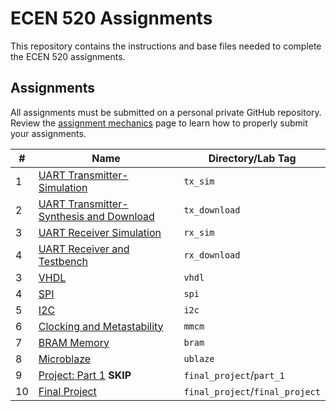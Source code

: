 # ECEN 520 Assignments

This repository contains the instructions and base files needed to complete the ECEN 520 assignments.

## Assignments

All assignments must be submitted on a personal private GitHub repository. 
Review the [assignment mechanics](./resources/assignment_mechanics.md) page to learn how to properly submit your assignments.

| # | Name | Directory/Lab Tag | 
| ---- | ----| ----|
| 1 | [UART Transmitter-Simulation](./tx_sim/UART_Transmitter_sim.md) | `tx_sim` |
| 2 | [UART Transmitter-Synthesis and Download](./uart_transmitter/UART_Transmitter_synth.md) | `tx_download` |
| 3 | [UART Receiver Simulation](./uart_receiver/UART_Receiver_sim.md) | `rx_sim` |
| 4 | [UART Receiver and Testbench](./uart_testbench/UART_Receiver_synth.md) | `rx_download` |
| 3 | [VHDL](./vhdl/VHDL.md) | `vhdl` |
| 4 | [SPI](./spi/SPI.md) | `spi` |
| 5 | [I2C](./i2c/I2C.md) | `i2c` |
| 6 | [Clocking and Metastability](./mmcm/mmcm.md) | `mmcm` |
| 7 | [BRAM Memory](./bram/bram.md) | `bram` |
| 8 | [Microblaze](./ip_integrator/microblaze.md) | `ublaze` |
| 9 | [Project: Part 1](./old/project_part1.md) **SKIP** | `final_project`/`part_1` |
| 10 | [Final Project](./old/final_project.md) | `final_project`/`final_project` |

